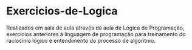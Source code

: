 # Exercicios-de-Logica

Realizados em sala de aula através da aula de Lógica de Programação, exercícios anteriores à linguagem de programação para treinamento do raciocínio lógico e entendimento do processo de algoritmo.
